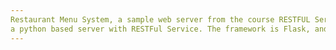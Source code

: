 ```yaml
---
Restaurant Menu System, a sample web server from the course RESTFUL Service Design course on Udacity.com. I created
a python based server with RESTFul Service. The framework is Flask, and database is Sqlalchemy.
---
```


